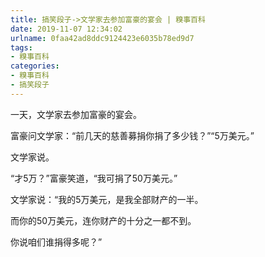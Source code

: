 ```yaml
---
title: 搞笑段子->文学家去参加富豪的宴会 | 糗事百科
date: 2019-11-07 12:34:02
urlname: 0faa42ad8ddc9124423e6035b78ed9d7
tags: 
- 糗事百科
categories:
- 糗事百科
- 搞笑段子
---
```

一天，文学家去参加富豪的宴会。

富豪问文学家：“前几天的慈善募捐你捐了多少钱？”“5万美元。”

文学家说。

“才5万？”富豪笑道，“我可捐了50万美元。”

文学家说：“我的5万美元，是我全部财产的一半。

而你的50万美元，连你财产的十分之一都不到。

你说咱们谁捐得多呢？”


